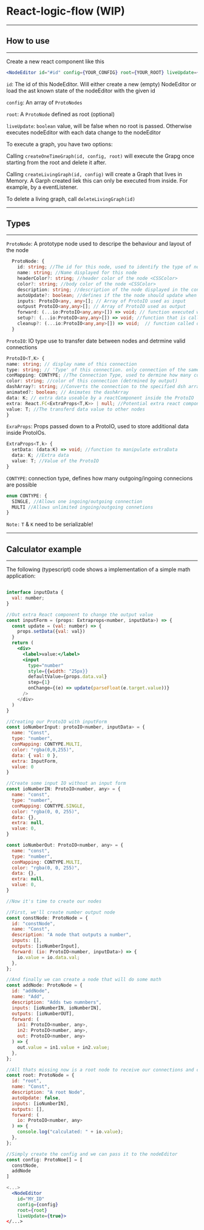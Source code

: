 # React-logic-flow  (WIP)
---
## How to use
---
Create a new react component like this  
```jsx
<NodeEditor id="#id" config={YOUR_CONFIG} root={YOUR_ROOT} liveUpdate={true}>
```

`id`: The id of this NodeEditor. Will either create a new (empty) NodeEditor or load the ast known state of the nodeEditor with the given id  

`config`: An array of `ProtoNodes`  

`root`: A `ProtoNode` defined as root (optional)

`liveUpdate`: `boolean` value, will be false when no root is passed. Otherwise executes nodeEditor with each data change to the nodeEditor

To execute a graph, you have two options:

Calling `createOneTimeGraph(id, config, root)` will execute the Grapg once starting from the root and delete it after.

Calling `createLivingGraph(id, config)` will create a Graph that lives in Memory. A Garph created liek this can only be executed from inside. For example, by a eventListener.

To delete a living graph, call `deleteLivingGraph(id)`


***

## Types

***

`ProtoNode`: A prototype node used to descripe the behaviour and layout of the node

```ts
  ProtoNode: {
    id: string; //The id for this node, used to identify the type of node in the nodeEditor
    name: string; //Name displayed for this node
    headerColor?: string; //header color of the node <CSSColor>
    color?: string; //body color of the node <CSSColor>
    description: string; //description of the node displayed in the contextMenu
    autoUpdate?: boolean; //defines if the the node should update when dependencies are requeted. Default <true>
    inputs: ProtoIO<any, any>[]; // Array of ProtoIO used as input
    outpust ProtoIO<any,any>[]; // Array of ProtoIO used as output
    forward: (...io:ProtoIO<any,any>[]) => void; // function executed when this node triggers
    setup?: (...io:ProtoIO<any,any>[]) => void; //function that is called once before the nodes are excuted
    cleanup?: (...io:ProtoIO<any,any>[]) => void;  // function called once before the nodeEditor is deleted
  }
```

`ProtoIO`: IO type use to transfer date between nodes and detrmine valid connections

```ts
ProtoIO<T,K> {
name: string; // display name of this connection
type: string; // 'Type' of this connection. only connection of the same type can be connection (caseinsensitve)
conMapping: CONTYPE; //The Connection Type, used to dermine how many connetion this io port can have
color: string; //color of this connection (detrmined by output)
dashArray?: string; //Converts the connection to the specified dsh array E.g "15,5,5,5,5"
animated?: boolean; // Animates the dashArray
data: K; // extra data useable by a reactComponent inside the ProtoIO
extra: React.FC<ExtraProps<T,K>> | null; //Potential extra react component inside ProtoIO
value: T; //The transferd data value to other nodes
}
```

`ExraProps`: Props passed down to a ProtoIO, used to store additional data inside ProtoIOs.

```ts
ExtraProps<T,k> {
  setData: (data:K) => void; //function to manipulate extraData
  data: K; //Extra data
  value: T; //Value of the ProtoIO
}
```

`CONTYPE`: connection type, defines how many outgoing/ingoing connecions are possible

```jsx
enum CONTYPE: {
  SINGLE, //Allows one ingoing/outgoing connection
  MULTI //Allows unlimited ingoing/outgoing connetions
}
```

`Note:` `T` & `K` need to be serializable!

***

## Calculator example
***

The following (typescript) code shows a implementation of a simple math application:

```jsx

interface inputData {
  val: number;
}

//Out extra React component to change the output value
const inputForm = (props: Extraprops<number, inputData>) => {
  const update = (val: number) => {
    props.setData({val: val})
  }
  return (
    <div>
      <label>value:</label>
      <input 
        type="number"
        style={{width: "25px}}
        defaultValue={props.data.val}
        step={1}
        onChange={(e) => update(parseFloat(e.target.value))}
      />
    </div>
  )
}

//Creating our ProtoIO with inputForm
const ioNumberInput: protoIO<number, inputData> = {
  name: "Const",
  type: "number",
  conMapping: CONTYPE.MULTI,
  color: "rgba(0,0,255)",
  data: { val: 0 },
  extra: InputForm,
  value: 0
}

//Create some input IO without an input form
const ioNumberIN: ProtoIO<number, any> = {
  name: "const",
  type: "number",
  conMapping: CONTYPE.SINGLE,
  color: "rgba(0, 0, 255)",
  data: {},
  extra: null,
  value: 0,
}

const ioNumberOut: ProtoIO<number, any> = {
  name: "const",
  type: "number",
  conMapping: CONTYPE.MULTI,
  color: "rgba(0, 0, 255)",
  data: {},
  extra: null,
  value: 0,
}

//Now it's time to create our nodes

//First, we'll create number output node
const constNode: ProtoNode = {
  id: "constNode",
  name: "Const",
  description: "A node that outputs a number",
  inputs: [],
  outputs: [ioNumberInput],
  forward: (io: ProtoIO<number, inputData>) => {
    io.value = io.data.val;
  },
};

//And finally we can create a node that will do some math
const addNode: ProtoNode = {
  id: "addNode",
  name: "Add",
  description: "Adds two numnbers",
  inputs: [ioNumberIN, ioNumberIN],
  outputs: [ioNumberOUT],
  forward: (
    in1: ProtoIO<number, any>,
    in2: ProtoIO<number, any>,
    out: ProtoIO<number, any>
  ) => {
    out.value = in1.value + in2.value;
  },
};

//All thats missing now is a root node to receive our connections and calculate the result
const root: ProtoNode = {
  id: "root",
  name: "Const",
  description: "A root Node",
  autoUpdate: false,
  inputs: [ioNumberIN],
  outputs: [],
  forward: (
    io: ProtoIO<number, any>
  ) => {
    console.log("calculated: " + io.value);
  },
};

//Simply create the config and we can pass it to the nodeEditor
const config: ProtoNoe[] = [
  constNode,
  addNode
]

<...>
  <NodeEditor
    id="MY_ID"
    config={config}
    root={root}
    liveUpdate={true}>
</...>

```


